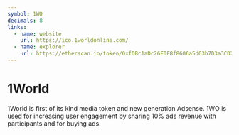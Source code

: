 ```yaml
---
symbol: 1WO
decimals: 8
links:
  - name: website
    url: https://ico.1worldonline.com/
  - name: explorer
    url: https://etherscan.io/token/0xfDBc1aDc26F0F8f8606a5d63b7D3a3CD21c22B23
---
```


# 1World

1World is first of its kind media token and new generation Adsense. 1WO is used for increasing user engagement by sharing 10% ads revenue with participants and for buying ads.
